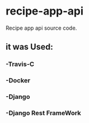 # recipe-app-api
Recipe app api source code.

## it was Used:
### -Travis-C
### -Docker
### -Django
### -Django Rest FrameWork
